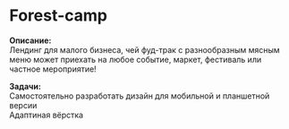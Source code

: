 # Forest-camp

<b>Описание:</b><br>
Лендинг для малого бизнеса, чей фуд-трак с разнообразным мясным меню может приехать на любое событие, маркет, фестиваль или частное мероприятие!

<b>Задачи:</b><br>
Самостоятельно разработать дизайн для мобильной и планшетной версии<br>
Адаптиная вёрстка
